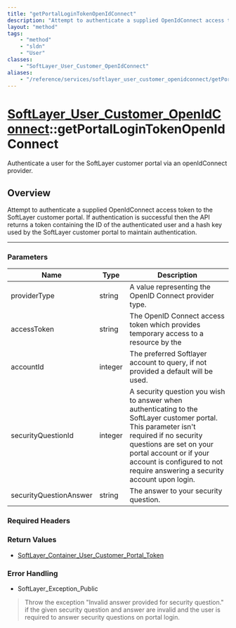 ```yaml
---
title: "getPortalLoginTokenOpenIdConnect"
description: "Attempt to authenticate a supplied OpenIdConnect access token to the SoftLayer customer portal. If authentication is suc... "
layout: "method"
tags:
    - "method"
    - "sldn"
    - "User"
classes:
    - "SoftLayer_User_Customer_OpenIdConnect"
aliases:
    - "/reference/services/softlayer_user_customer_openidconnect/getPortalLoginTokenOpenIdConnect"
---
```

# [SoftLayer_User_Customer_OpenIdConnect](/reference/services/SoftLayer_User_Customer_OpenIdConnect)::getPortalLoginTokenOpenIdConnect

Authenticate a user for the SoftLayer customer portal via an openIdConnect provider.


## Overview 
Attempt to authenticate a supplied OpenIdConnect access token to the SoftLayer customer portal. If authentication is successful then the API returns a token containing the ID of the authenticated user and a hash key used by the SoftLayer customer portal to maintain authentication. 

-----

### Parameters 
|Name | Type | Description |
| --- | --- | --- |
|providerType| string| A value representing the OpenID Connect provider type.|
|accessToken| string| The OpenID Connect access token which provides temporary access to a resource by the|
|accountId| integer| The preferred Softlayer account to query, if not provided a default will be used.|
|securityQuestionId| integer| A security question you wish to answer when authenticating to the SoftLayer customer portal. This parameter isn't required if no security questions are set on your portal account or if your account is configured to not require answering a security account upon login.|
|securityQuestionAnswer| string| The answer to your security question.|


### Required Headers


### Return Values
* <a href='/reference/datatypes/SoftLayer_Container_User_Customer_Portal_Token'>SoftLayer_Container_User_Customer_Portal_Token </a>



### Error Handling

* SoftLayer_Exception_Public 

> Throw the exception "Invalid answer provided for security question." if the given security question and answer are invalid and the user is required to answer security questions on portal login. 




